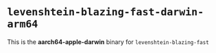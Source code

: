 # `levenshtein-blazing-fast-darwin-arm64`

This is the **aarch64-apple-darwin** binary for `levenshtein-blazing-fast`
